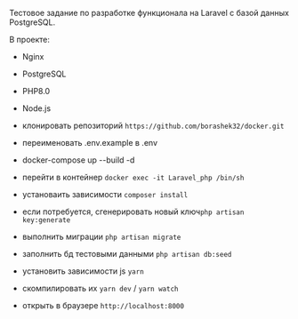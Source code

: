 Тестовое задание по разработке функционала на Laravel c базой данных PostgreSQL.

В проекте:
- Nginx
- PostgreSQL
- PHP8.0
- Node.js


- клонировать репозиторий `https://github.com/borashek32/docker.git`
- переименовать .env.example в .env
- docker-compose up --build -d
- перейти в контейнер `docker exec -it Laravel_php /bin/sh`
- установаить зависимости `composer install`
- если потребуется, сгенерировать новый ключ`php artisan key:generate`
- выполнить миграции `php artisan migrate`
- заполнить бд тестовыми данными `php artisan db:seed`
- установить зависимости js `yarn`
- скомпилировать их `yarn dev` / `yarn watch`  
- открыть в браузере `http://localhost:8000`


